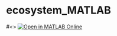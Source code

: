 # ecosystem_MATLAB

#<<Click here to open m-file in MATLAB Online>>
[![Open in MATLAB Online](https://www.mathworks.com/images/responsive/global/open-in-matlab-online.svg)](https://matlab.mathworks.com/open/github/v1?repo=E-vogel/ecosystem_MATLAB&file=ecosystem.m)
